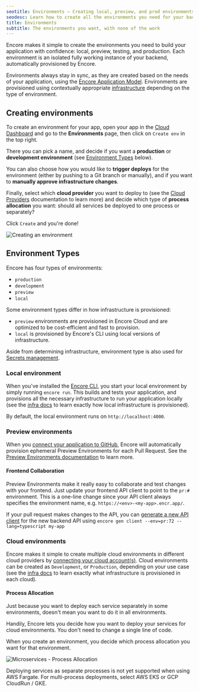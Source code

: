 ```yaml
---
seotitle: Environments – Creating local, preview, and prod environments
seodesc: Learn how to create all the environments you need for your backend application, local, preview, testing and production. Here's how you keep them in sync!
title: Environments
subtitle: The environments you want, with none of the work
---
```


Encore makes it simple to create the environments you need to build your application with confidence: local, preview, testing, and production.
Each environment is an isolated fully working instance of your backend, automatically provisioned by Encore.

Environments always stay in sync, as they are created based on the needs of your application, using the [Encore Application Model](/docs/introduction#meet-the-encore-application-model). Environments are provisioned using contextually appropriate [infrastructure](/docs/deploy/infra) depending on the type of environment.

## Creating environments

To create an environment for your app, open your app in the [Cloud Dashboard](https://app.encore.dev) and go to the **Environments** page,
then click on `Create env` in the top right.

There you can pick a name, and decide if you want a **production**
or **development environment** (see [Environment Types](#environment-types) below).

You can also choose how you would like to **trigger deploys** for the environment (either by pushing
to a Git branch or manually), and if you want to **manually approve infrastructure changes**.

Finally, select which **cloud provider** you want to deploy to (see the [Cloud Providers](/docs/deploy/own-cloud) documentation to learn more) and decide which type of **process allocation** you want: should all services be deployed to one process or separately?

Click `Create` and you're done!

![Creating an environment](/assets/docs/createenv.png "Creating an environment")

## Environment Types

Encore has four types of environments:
- `production`
- `development`
- `preview`
- `local`

Some environment types differ in how infrastructure is provisioned:
- `preview` environments are provisioned in Encore Cloud and are optimized to be cost-efficient and fast to provision.
- `local` is provisioned by Encore's CLI using local versions of infrastructure.

Aside from determining infrastructure, environment type is also used for [Secrets management](/docs/develop/secrets).

### Local environment

When you've installed the [Encore CLI](/docs/install), you start your local environment by simply running `encore run`.
This builds and tests your application, and provisions all the necessary infrastructure to run your application locally (see the [infra docs](/docs/deploy/infra#local-development) to learn exactly how local infrastructure is provisioned).

By default, the local environment runs on `http://localhost:4000`.

### Preview environments

When you [connect your application to GitHub](/docs/how-to/github), Encore will automatically provision ephemeral Preview Environments for each Pull Request. See the [Preview Environments documentation](/docs/deploy/preview-environments) to learn more.

#### Frontend Collaboration

Preview Environments make it really easy to collaborate and test changes with your frontend.
Just update your frontend API client to point to the `pr:#` environment.
This is a one-line change since your API client always specifies the environment name, e.g. `https://<env>-<my-app>.encr.app/`.

If your pull request makes changes to the API, you can [generate a new API client](/docs/develop/client-generation)
for the new backend API using `encore gen client --env=pr:72 --lang=typescript my-app`

### Cloud environments

Encore makes it simple to create multiple cloud environments in different cloud providers by [connecting your cloud account(s)](/docs/deploy/own-cloud). Cloud environments can be created as `Development`, or `Production`, depending on your use case (see the [infra docs](/docs/deploy/infra#production-infrastructure) to learn exactly what infrastructure is provisioned in each cloud).

#### Process Allocation

Just because you want to deploy each service separately in some environments, doesn't mean you want to do it in all environments.

Handily, Encore lets you decide how you want to deploy your services for cloud environments. You don't need to change a single line of code.

When you create an environment, you decide which process allocation you want for that environment.

<img src="/assets/docs/microservices-process-allocation.png" title="Microservices - Process Allocation" />

<Callout type="info">

Deploying services as separate processes is not yet supported when using AWS Fargate. For multi-process deployments, select AWS EKS or GCP CloudRun / GKE.

</Callout>